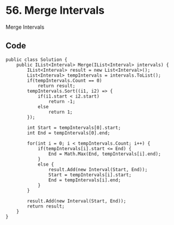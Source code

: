 # 56. Merge Intervals
Merge Intervals

## Code
    public class Solution {
        public IList<Interval> Merge(IList<Interval> intervals) {
            IList<Interval> result = new List<Interval>();
            List<Interval> tempIntervals = intervals.ToList();
            if(tempIntervals.Count == 0)
                return result;
            tempIntervals.Sort((i1, i2) => {
                if(i1.start < i2.start)
                    return -1;
                else 
                    return 1;
            });
            
            int Start = tempIntervals[0].start;
            int End = tempIntervals[0].end;
            
            for(int i = 0; i < tempIntervals.Count; i++) {
                if(tempIntervals[i].start <= End) {
                    End = Math.Max(End, tempIntervals[i].end);
                }
                else {
                    result.Add(new Interval(Start, End));
                    Start = tempIntervals[i].start;
                    End = tempIntervals[i].end;
                }
            }

            result.Add(new Interval(Start, End));
            return result;
        }
    }